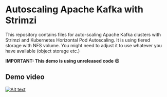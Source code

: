 # Autoscaling Apache Kafka with Strimzi

This repository contains files for auto-scaling Apache Kafka clusters with Strimzi and Kubernetes Horizontal Pod Autoscaling.
It is using tiered storage with NFS volume.
You might need to adjust it to use whatever you have available (object storage etc.)

**IMPORTANT: This demo is using unreleased code 😉**

## Demo video

[![Alt text](https://img.youtube.com/vi/b8JZpom-67I/0.jpg)](https://www.youtube.com/watch?v=b8JZpom-67I)
